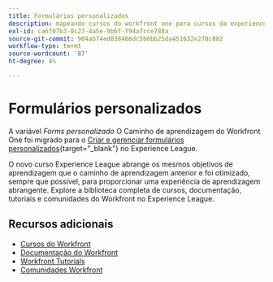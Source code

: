 ```yaml
---
title: Formulários personalizados
description: mapeando cursos do workfront one para cursos da experience league
exl-id: ca6f07b3-0c27-4a5e-9b6f-f94afcce788a
source-git-commit: 904ab74ed838466dc5b0bb25da451632e270c882
workflow-type: tm+mt
source-wordcount: '87'
ht-degree: 4%

---
```



# Formulários personalizados

A variável *Forms personalizado* O Caminho de aprendizagem do Workfront One foi migrado para o [Criar e gerenciar formulários personalizados](https://experienceleague.adobe.com/?recommended=Workfront-A-1-2022.1.customforms){target="_blank"} no Experience League.

O novo curso Experience League abrange os mesmos objetivos de aprendizagem que o caminho de aprendizagem anterior e foi otimizado, sempre que possível, para proporcionar uma experiência de aprendizagem abrangente.  Explore a biblioteca completa de cursos, documentação, tutoriais e comunidades do Workfront no Experience League.

## Recursos adicionais

* [Cursos do Workfront](https://experienceleague.adobe.com/?lang=en&amp;Solution=Workfront#courses)
* [Documentação do Workfront](https://experienceleague.adobe.com/docs/workfront.html)
* [Workfront Tutorials](https://experienceleague.adobe.com/docs/workfront-learn/tutorials-workfront/home.html)
* [Comunidades Workfront](https://experienceleaguecommunities.adobe.com/t5/workfront/ct-p/workfront)
